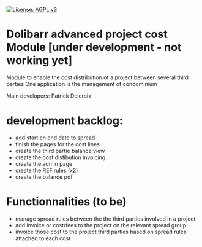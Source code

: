 
[uri_license]: http://www.gnu.org/licenses/agpl.html
[uri_license_image]: https://img.shields.io/badge/License-AGPL%20v3-blue.svg

[![License: AGPL v3][uri_license_image]][uri_license]


# Dolibarr advanced project cost Module [under development - not working yet]
Module to enable the cost distribution of a project between several third parties
One application is the management of condominium  

Main developers: Patrick Delcroix

# development backlog:
- add start en end date to spread
- finish the pages for the cost lines
- create the third partie balance view
- create the cost distibution invoicing
- create the admin page
- create the REF rules (x2)
- create the balance pdf

# Functionnalities (to be)
- manage spread rules between the the third parties involved in a project
- add invoice or cost/fees to the project on the relevant spread group
- invoice those cost to the project third parties based on spread rules attached to each cost
